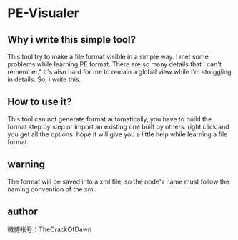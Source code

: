PE-Visualer
===========
## Why i write this simple tool?
This tool try to make a file format visible in a simple way.
I met some problems while learning PE format. There are so many details that i can't remember."
It's also hard for me to remain a global view while i'm struggling in details.
So, i write this. 

## How to use it?
This tool can not generate format automatically, you have to build the format step by step or import an existing one built by others.
right click and you get all the options.
hope it will give you a little help while learning a file format.

## warning
The format will be saved into a xml file, so the node's name must follow the naming convention of the xml.

## author
微博帐号：TheCrackOfDawn
